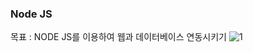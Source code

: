 ### Node JS

목표 : NODE JS를 이용하여 웹과 데이터베이스 연동시키기
![1](https://user-images.githubusercontent.com/75983289/128507345-437471af-c3f6-44d7-a830-4a2ff30b9fbd.PNG)
